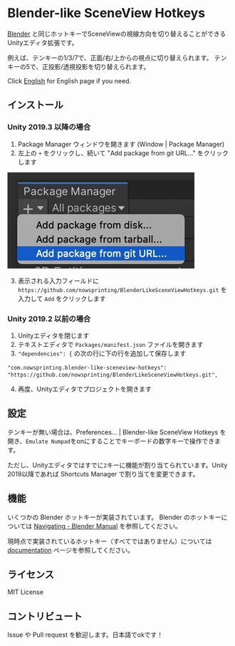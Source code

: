 # Blender-like SceneView Hotkeys

[Blender](https://www.blender.org/) と同じホットキーでSceneViewの視線方向を切り替えることができるUnityエディタ拡張です。

例えば、テンキーの1/3/7で、正面/右/上からの視点に切り替えられます。
テンキーの5で、正投影/透視投影を切り替えられます。

Click [English](./README.md) for English page if you need.


## インストール

### Unity 2019.3 以降の場合

1. Package Manager ウィンドウを開きます (Window | Package Manager)
2. 左上の `+` をクリックし、続いて "Add package from git URL..." をクリックします

![](./Documentation~/add_package_from_git_url.png)

3. 表示される入力フィールドに `https://github.com/nowsprinting/BlenderLikeSceneViewHotkeys.git` を入力して `Add` をクリックします

### Unity 2019.2 以前の場合

1. Unityエディタを閉じます
2. テキストエディタで `Packages/manifest.json` ファイルを開きます
3. `"dependencies": {` の次の行に下の行を追加して保存します

```
"com.nowsprinting.blender-like-sceneview-hotkeys": "https://github.com/nowsprinting/BlenderLikeSceneViewHotkeys.git",
```

4. 再度、Unityエディタでプロジェクトを開きます


## 設定

テンキーが無い場合は、Preferences... | Blender-like SceneView Hotkeys を開き、`Emulate Numpad`をonにすることでキーボードの数字キーで操作できます。

ただし、Unityエディタではすでに`2`キーに機能が割り当てられています。Unity 2019以降であれば Shortcuts Manager で割り当てを変更できます。


## 機能

いくつかの Blender ホットキーが実装されています。
Blender のホットキーについては [Navigating - Blender Manual](https://docs.blender.org/manual/en/latest/editors/3dview/navigate/index.html) を参照してください。

現時点で実装されているホットキー（すべてではありません）については [documentation](./Documentation~/BlenderLikeSceneViewHotkeys.md) ページを参照してください。


## ライセンス

MIT License


## コントリビュート

Issue や Pull request を歓迎します。日本語でokです！
